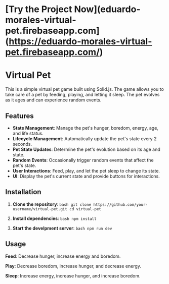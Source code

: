 
# [Try the Project Now](eduardo-morales-virtual-pet.firebaseapp.com](https://eduardo-morales-virtual-pet.firebaseapp.com/)

# Virtual Pet

This is a simple virtual pet game built using Solid.js. The game allows you to take care of a pet by feeding, playing, and letting it sleep. The pet evolves as it ages and can experience random events.

## Features

- **State Management**: Manage the pet's hunger, boredom, energy, age, and life status.
- **Lifecycle Management**: Automatically update the pet's state every 2 seconds.
- **Pet State Updates**: Determine the pet's evolution based on its age and state.
- **Random Events**: Occasionally trigger random events that affect the pet's state.
- **User Interactions**: Feed, play, and let the pet sleep to change its state.
- **UI**: Display the pet's current state and provide buttons for interactions.

## Installation

1. **Clone the repository**:
        ```bash
   git clone https://github.com/your-username/virtual-pet.git
   cd virtual-pet
        ```

2. **Install dependencies**:
        ```
    bash
    npm install
        ```

3. **Start the develpment server**:
        ```bash
    npm run dev
        ```




## Usage

**Feed**: Decrease hunger, increase energy and boredom.

**Play**: Decrease boredom, increase hunger, and decrease energy.

**Sleep**: Increase energy, increase hunger, and increase boredom.
